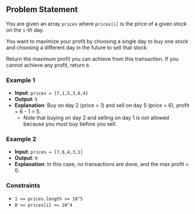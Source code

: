 ## Problem Statement

You are given an array `prices` where `prices[i]` is the price of a given stock on the `i`-th day.

You want to maximize your profit by choosing a single day to buy one stock and choosing a different day in the future to sell that stock.

Return the maximum profit you can achieve from this transaction. If you cannot achieve any profit, return `0`.

### Example 1

- **Input**: `prices = [7,1,5,3,6,4]`
- **Output**: `5`
- **Explanation**: Buy on day 2 (price = 1) and sell on day 5 (price = 6), profit = 6 - 1 = 5.
  - Note that buying on day 2 and selling on day 1 is not allowed because you must buy before you sell.

### Example 2

- **Input**: `prices = [7,6,4,3,1]`
- **Output**: `0`
- **Explanation**: In this case, no transactions are done, and the max profit = 0.

### Constraints

- `1 <= prices.length <= 10^5`
- `0 <= prices[i] <= 10^4`
